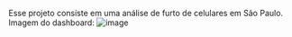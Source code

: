 Esse projeto consiste em uma análise de furto de celulares em São Paulo.
Imagem do dashboard:
![image](https://github.com/user-attachments/assets/9875cd7b-2975-4086-b768-ddffe6e3b9e3)

